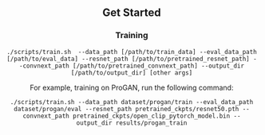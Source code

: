 <div align="center">
<br>



## Get Started

### Training

```
./scripts/train.sh  --data_path [/path/to/train_data] --eval_data_path [/path/to/eval_data] --resnet_path [/path/to/pretrained_resnet_path] --convnext_path [/path/to/pretrained_convnext_path] --output_dir [/path/to/output_dir] [other args]
```

For example, training on ProGAN, run the following command:

```
./scripts/train.sh --data_path dataset/progan/train --eval_data_path dataset/progan/eval --resnet_path pretrained_ckpts/resnet50.pth --convnext_path pretrained_ckpts/open_clip_pytorch_model.bin --output_dir results/progan_train
```


